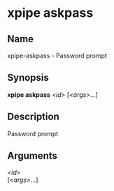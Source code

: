 # xpipe askpass

<h2 id="_name">Name</h2>
<div class="sectionbody">
<p>xpipe-askpass - Password prompt</p>
</div>
<div class="sect1">
<h2 id="_synopsis">Synopsis</h2>
<div class="sectionbody">
<div class="paragraph">
<p><strong>xpipe askpass</strong> <em>&lt;id&gt;</em> [<em>&lt;args&gt;</em>&#8230;&#8203;]</p>
</div>
</div>
</div>
<div class="sect1">
<h2 id="_description">Description</h2>
<div class="sectionbody">
<div class="paragraph">
<p>Password prompt</p>
</div>
</div>
</div>
<div class="sect1">
<h2 id="_arguments">Arguments</h2>
<div class="sectionbody">
<div class="dlist">
<dl>
<dt class="hdlist1"><em>&lt;id&gt;</em></dt>
<dt class="hdlist1">[<em>&lt;args&gt;</em>&#8230;&#8203;]</dt>
</dl>
</div>
</div>
</div>
